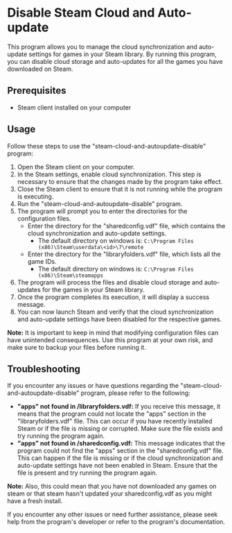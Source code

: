 # Disable Steam Cloud and Auto-update

This program allows you to manage the cloud synchronization and auto-update settings for games in your Steam library. By running this program, you can disable cloud storage and auto-updates for all the games you have downloaded on Steam. 

## Prerequisites

- Steam client installed on your computer

## Usage

Follow these steps to use the "steam-cloud-and-autoupdate-disable" program:

1. Open the Steam client on your computer.
2. In the Steam settings, enable cloud synchronization. This step is necessary to ensure that the changes made by the program take effect.
3. Close the Steam client to ensure that it is not running while the program is executing.
4. Run the "steam-cloud-and-autoupdate-disable" program.
5. The program will prompt you to enter the directories for the configuration files.
   - Enter the directory for the "sharedconfig.vdf" file, which contains the cloud synchronization and auto-update settings.
      - The default directory on windows is: ```C:\Program Files (x86)\Steam\userdata\<id>\7\remote```
   - Enter the directory for the "libraryfolders.vdf" file, which lists all the game IDs.
      - The default directory on windows is: ```C:\Program Files (x86)\Steam\steamapps```
6. The program will process the files and disable cloud storage and auto-updates for the games in your Steam library.
7. Once the program completes its execution, it will display a success message.
8. You can now launch Steam and verify that the cloud synchronization and auto-update settings have been disabled for the respective games.

**Note:** It is important to keep in mind that modifying configuration files can have unintended consequences. Use this program at your own risk, and make sure to backup your files before running it.

## Troubleshooting

If you encounter any issues or have questions regarding the "steam-cloud-and-autoupdate-disable" program, please refer to the following:

- **"apps" not found in /libraryfolders.vdf:** If you receive this message, it means that the program could not locate the "apps" section in the "libraryfolders.vdf" file. This can occur if you have recently installed Steam or if the file is missing or corrupted. Make sure the file exists and try running the program again.
- **"apps" not found in /sharedconfig.vdf:** This message indicates that the program could not find the "apps" section in the "sharedconfig.vdf" file. This can happen if the file is missing or if the cloud synchronization and auto-update settings have not been enabled in Steam. Ensure that the file is present and try running the program again. 

**Note:** Also, this could mean that you have not downloaded any games on steam or that steam hasn't updated your sharedconfig.vdf as you might have a fresh install.

If you encounter any other issues or need further assistance, please seek help from the program's developer or refer to the program's documentation.
